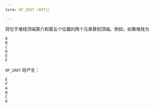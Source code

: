 ```yaml
---
term: OP_2ROT (0X71)

---
```

将位于堆栈顶端第六和第五个位置的两个元素移到顶端。例如，如果堆栈为

```text
A
B
C
D
E
F
```

`OP_2ROT` 将产生：

```text
E
F
A
B
C
D
```